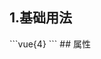 ## 1.基础用法
<demofe6967193713 />
```vue{4}
<template>
	<div class="page">
		<gradient-ring-chart v-for="n in 3" :value="66"></gradient-ring-chart>
		<blur-tip v-for="n in 4" :placement="['top', 'right', 'bottom', 'left'][n % 4]"><p>风险运营{{ n }}</p></blur-tip>
	</div>
</template>
<script setup>
import { ref, onMounted } from 'vue';
</script>
<style lang="scss" scoped>
.page {
	background-color: rgb(3, 43, 68);
	position: relative;
	white-space: nowrap;
	.zrx-tip {
		z-index: 1;
		position: absolute;
		&:deep(p) {
			color: white;
			font-size: 24px;
			white-space: nowrap;
			padding: 4px 12px;
		}
		&:nth-child(4) {
			left: 100px;
			top: 110px;
		}
		&:nth-child(5) {
			left: 310px;
			top: 110px;
		}
		&:nth-child(6) {
			left: 540px;
			top: 50px;
		}
		&:nth-child(7) {
			left: 530px;
			top: 180px;
		}
	}
}
</style>
```
## 属性
<demo7cf07ec51df3 />
<script setup>
import demofe6967193713 from '../../document/blurTip/1.基础用法.vue'
import demo7cf07ec51df3 from '../../document/blurTip/属性.vue'
</script>